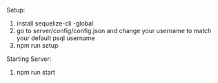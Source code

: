 Setup: 
1. install sequelize-cli -global
2. go to server/config/config.json and change your username to match your default psql username
3. npm run setup

Starting Server:
1. npm run start
